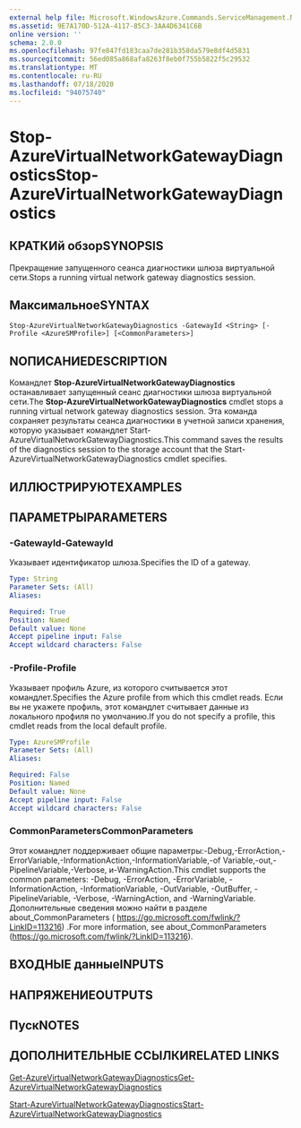 ```yaml
---
external help file: Microsoft.WindowsAzure.Commands.ServiceManagement.Network.dll-Help.xml
ms.assetid: 9E7A170D-512A-4117-85C3-3AA4D6341C6B
online version: ''
schema: 2.0.0
ms.openlocfilehash: 97fe847fd183caa7de281b358da579e8df4d5831
ms.sourcegitcommit: 56ed085a868afa8263f8eb0f755b5822f5c29532
ms.translationtype: MT
ms.contentlocale: ru-RU
ms.lasthandoff: 07/18/2020
ms.locfileid: "94075740"
---
```

# <span data-ttu-id="0e4b0-101">Stop-AzureVirtualNetworkGatewayDiagnostics</span><span class="sxs-lookup"><span data-stu-id="0e4b0-101">Stop-AzureVirtualNetworkGatewayDiagnostics</span></span>

## <span data-ttu-id="0e4b0-102">КРАТКИй обзор</span><span class="sxs-lookup"><span data-stu-id="0e4b0-102">SYNOPSIS</span></span>
<span data-ttu-id="0e4b0-103">Прекращение запущенного сеанса диагностики шлюза виртуальной сети.</span><span class="sxs-lookup"><span data-stu-id="0e4b0-103">Stops a running virtual network gateway diagnostics session.</span></span>

## <span data-ttu-id="0e4b0-104">Максимальное</span><span class="sxs-lookup"><span data-stu-id="0e4b0-104">SYNTAX</span></span>

```
Stop-AzureVirtualNetworkGatewayDiagnostics -GatewayId <String> [-Profile <AzureSMProfile>] [<CommonParameters>]
```

## <span data-ttu-id="0e4b0-105">NОПИСАНИЕ</span><span class="sxs-lookup"><span data-stu-id="0e4b0-105">DESCRIPTION</span></span>
<span data-ttu-id="0e4b0-106">Командлет **Stop-AzureVirtualNetworkGatewayDiagnostics** останавливает запущенный сеанс диагностики шлюза виртуальной сети.</span><span class="sxs-lookup"><span data-stu-id="0e4b0-106">The **Stop-AzureVirtualNetworkGatewayDiagnostics** cmdlet stops a running virtual network gateway diagnostics session.</span></span>
<span data-ttu-id="0e4b0-107">Эта команда сохраняет результаты сеанса диагностики в учетной записи хранения, которую указывает командлет Start-AzureVirtualNetworkGatewayDiagnostics.</span><span class="sxs-lookup"><span data-stu-id="0e4b0-107">This command saves the results of the diagnostics session to the storage account that the Start-AzureVirtualNetworkGatewayDiagnostics cmdlet specifies.</span></span>

## <span data-ttu-id="0e4b0-108">ИЛЛЮСТРИРУЮТ</span><span class="sxs-lookup"><span data-stu-id="0e4b0-108">EXAMPLES</span></span>

## <span data-ttu-id="0e4b0-109">ПАРАМЕТРЫ</span><span class="sxs-lookup"><span data-stu-id="0e4b0-109">PARAMETERS</span></span>

### <span data-ttu-id="0e4b0-110">-GatewayId</span><span class="sxs-lookup"><span data-stu-id="0e4b0-110">-GatewayId</span></span>
<span data-ttu-id="0e4b0-111">Указывает идентификатор шлюза.</span><span class="sxs-lookup"><span data-stu-id="0e4b0-111">Specifies the ID of a gateway.</span></span>

```yaml
Type: String
Parameter Sets: (All)
Aliases: 

Required: True
Position: Named
Default value: None
Accept pipeline input: False
Accept wildcard characters: False
```

### <span data-ttu-id="0e4b0-112">-Profile</span><span class="sxs-lookup"><span data-stu-id="0e4b0-112">-Profile</span></span>
<span data-ttu-id="0e4b0-113">Указывает профиль Azure, из которого считывается этот командлет.</span><span class="sxs-lookup"><span data-stu-id="0e4b0-113">Specifies the Azure profile from which this cmdlet reads.</span></span> <span data-ttu-id="0e4b0-114">Если вы не укажете профиль, этот командлет считывает данные из локального профиля по умолчанию.</span><span class="sxs-lookup"><span data-stu-id="0e4b0-114">If you do not specify a profile, this cmdlet reads from the local default profile.</span></span>

```yaml
Type: AzureSMProfile
Parameter Sets: (All)
Aliases: 

Required: False
Position: Named
Default value: None
Accept pipeline input: False
Accept wildcard characters: False
```

### <span data-ttu-id="0e4b0-115">CommonParameters</span><span class="sxs-lookup"><span data-stu-id="0e4b0-115">CommonParameters</span></span>
<span data-ttu-id="0e4b0-116">Этот командлет поддерживает общие параметры:-Debug,-ErrorAction,-ErrorVariable,-InformationAction,-InformationVariable,-of Variable,-out,-PipelineVariable,-Verbose, и-WarningAction.</span><span class="sxs-lookup"><span data-stu-id="0e4b0-116">This cmdlet supports the common parameters: -Debug, -ErrorAction, -ErrorVariable, -InformationAction, -InformationVariable, -OutVariable, -OutBuffer, -PipelineVariable, -Verbose, -WarningAction, and -WarningVariable.</span></span> <span data-ttu-id="0e4b0-117">Дополнительные сведения можно найти в разделе about_CommonParameters ( https://go.microsoft.com/fwlink/?LinkID=113216) .</span><span class="sxs-lookup"><span data-stu-id="0e4b0-117">For more information, see about_CommonParameters (https://go.microsoft.com/fwlink/?LinkID=113216).</span></span>

## <span data-ttu-id="0e4b0-118">ВХОДНЫЕ данные</span><span class="sxs-lookup"><span data-stu-id="0e4b0-118">INPUTS</span></span>

## <span data-ttu-id="0e4b0-119">НАПРЯЖЕНИЕ</span><span class="sxs-lookup"><span data-stu-id="0e4b0-119">OUTPUTS</span></span>

## <span data-ttu-id="0e4b0-120">Пуск</span><span class="sxs-lookup"><span data-stu-id="0e4b0-120">NOTES</span></span>

## <span data-ttu-id="0e4b0-121">ДОПОЛНИТЕЛЬНЫЕ ССЫЛКИ</span><span class="sxs-lookup"><span data-stu-id="0e4b0-121">RELATED LINKS</span></span>

[<span data-ttu-id="0e4b0-122">Get-AzureVirtualNetworkGatewayDiagnostics</span><span class="sxs-lookup"><span data-stu-id="0e4b0-122">Get-AzureVirtualNetworkGatewayDiagnostics</span></span>](./Get-AzureVirtualNetworkGatewayDiagnostics.md)

[<span data-ttu-id="0e4b0-123">Start-AzureVirtualNetworkGatewayDiagnostics</span><span class="sxs-lookup"><span data-stu-id="0e4b0-123">Start-AzureVirtualNetworkGatewayDiagnostics</span></span>](./Start-AzureVirtualNetworkGatewayDiagnostics.md)


